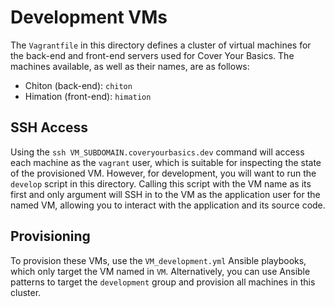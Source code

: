 # Development VMs

The `Vagrantfile` in this directory defines a cluster of virtual machines for
the back-end and front-end servers used for Cover Your Basics.  The machines
available, as well as their names, are as follows:

* Chiton (back-end): `chiton`
* Himation (front-end): `himation`

## SSH Access

Using the `ssh VM_SUBDOMAIN.coveryourbasics.dev` command will access each
machine as the `vagrant` user, which is suitable for inspecting the state of the
provisioned VM.  However, for development, you will want to run the `develop`
script in this directory.  Calling this script with the VM name as its first and
only argument will SSH in to the VM as the application user for the named VM,
allowing you to interact with the application and its source code.

## Provisioning

To provision these VMs, use the `VM_development.yml` Ansible playbooks, which
only target the VM named in `VM`.  Alternatively, you can use Ansible patterns
to target the `development` group and provision all machines in this cluster.
